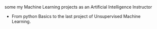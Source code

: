 some  my Machine Learning projects as an Artificial Intelligence Instructor
- From python Basics  to the last project of Unsupervised Machine Learning.
